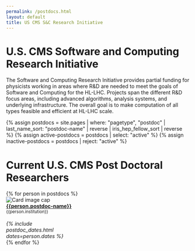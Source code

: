 ```yaml
---
permalink: /postdocs.html
layout: default
title: US CMS S&C Research Initiative
---
```


# U.S. CMS Software and Computing Research Initiative


The Software and Computing Research Initiative provides partial funding for physicists working in areas where R&D are needed to meet the goals of Software and Computing for the HL-LHC. Projects span the different R&D focus areas, including advanced algorithms, analysis systems, and underlying infrastructure.  The overall goal is to make computation of all types feasible and efficient at HL-LHC scale.

{% assign postdocs = site.pages | where: "pagetype", "postdoc"
                               | last_name_sort: "postdoc-name"
                               | reverse
                               | iris_hep_fellow_sort
                               | reverse %}
{% assign active-postdocs = postdocs | select: "active" %}
{% assign inactive-postdocs = postdocs | reject: "active" %}


# Current U.S. CMS Post Doctoral Researchers

<div class="container-fluid">
  <div class="row">
    {% for person in postdocs %}
      <div class="card" style="width: 12rem;">
         <img class="card-img-top" src="{{person.photo}}" alt="Card image cap">
         <div class="card-body d-flex flex-column">
           <div class="card-text">
              <b><a href="{{person.permalink}}">{{person.postdoc-name}}</a></b><br>
              <small>{{person.institution}}</small><br><br>
           </div>
           <div class="card-text mt-auto"><i>
             {% include postdoc_dates.html dates=person.dates %}
           </i><br></div>
         </div>
      </div>
    {% endfor %}
  </div>
  <br>
</div>
